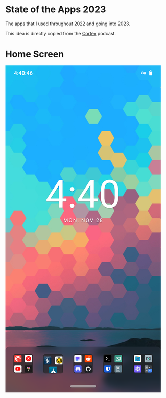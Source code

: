 # State of the Apps 2023
The apps that I used throughout 2022 and going into 2023.

This idea is directly copied from the [Cortex](https://www.relay.fm/cortex) podcast.

# Home Screen
![Home Screen](resources/homescreen.png)
